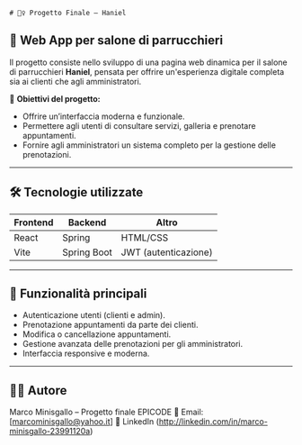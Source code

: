     # 💇‍♀️ Progetto Finale – Haniel

## 🧴 Web App per salone di parrucchieri

Il progetto consiste nello sviluppo di una pagina web dinamica per il salone di parrucchieri **Haniel**, pensata per offrire un'esperienza digitale completa sia ai clienti che agli amministratori.

🎯 **Obiettivi del progetto:**
- Offrire un’interfaccia moderna e funzionale.
- Permettere agli utenti di consultare servizi, galleria e prenotare appuntamenti.
- Fornire agli amministratori un sistema completo per la gestione delle prenotazioni.

---

## 🛠️ Tecnologie utilizzate

| Frontend | Backend  | Altro     |
|----------|----------|-----------|
| React    | Spring   | HTML/CSS  |
| Vite     | Spring Boot | JWT (autenticazione) |

---

## 🔐 Funzionalità principali

- Autenticazione utenti (clienti e admin).
- Prenotazione appuntamenti da parte dei clienti.
- Modifica o cancellazione appuntamenti.
- Gestione avanzata delle prenotazioni per gli amministratori.
- Interfaccia responsive e moderna.

---

## 👨‍🎓 Autore
Marco Minisgallo – Progetto finale EPICODE
📧 Email: [marcominisgallo@yahoo.it]
🔗 LinkedIn (http://linkedin.com/in/marco-minisgallo-23991120a)

